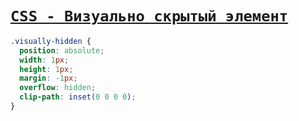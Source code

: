 # [`CSS - Визуально скрытый элемент`](./index.md)

```css
.visually-hidden {
  position: absolute;
  width: 1px;
  height: 1px;
  margin: -1px;
  overflow: hidden;
  clip-path: inset(0 0 0 0);
}
```
